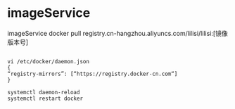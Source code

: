 # imageService
imageService
docker pull registry.cn-hangzhou.aliyuncs.com/lilisi/lilisi:[镜像版本号]
```

vi /etc/docker/daemon.json
{
“registry-mirrors”: [“https://registry.docker-cn.com“]
}

systemctl daemon-reload
systemctl restart docker

```
